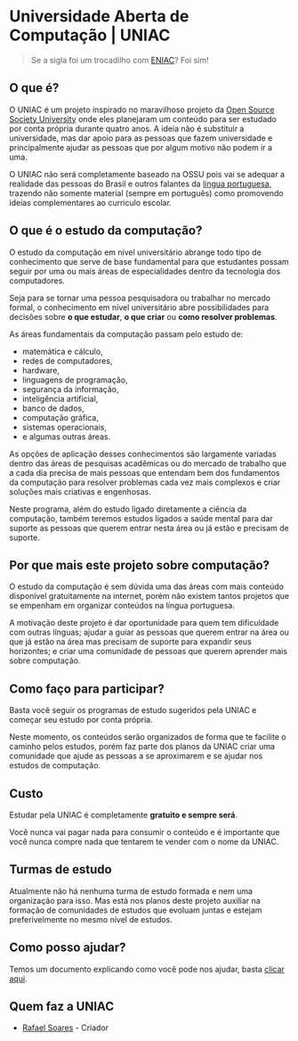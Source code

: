 # Universidade Aberta de Computação | UNIAC

> Se a sigla foi um trocadilho com [ENIAC](https://pt.wikipedia.org/wiki/ENIAC)? Foi sim!

## O que é?

O UNIAC é um projeto inspirado no maravilhoso projeto da [Open Source Society University](https://github.com/ossu/computer-science) onde eles planejaram um conteúdo para ser estudado por conta própria durante quatro anos. A ideia não é substituir a universidade, mas dar apoio para as pessoas que fazem universidade e principalmente ajudar as pessoas que por algum motivo não podem ir a uma.

O UNIAC não será completamente baseado na OSSU pois vai se adequar a realidade das pessoas do Brasil e outros falantes da [língua portuguesa](https://pt.wikipedia.org/wiki/L%C3%ADngua_portuguesa), trazendo não somente material (sempre em português) como promovendo ideias complementares ao curriculo escolar.

## O que é o estudo da computação?

O estudo da computação em nível universitário abrange todo tipo de conhecimento que serve de base fundamental para que estudantes possam seguir por uma ou mais áreas de especialidades dentro da tecnologia dos computadores.

Seja para se tornar uma pessoa pesquisadora ou trabalhar no mercado formal, o conhecimento em nível universitário abre possibilidades para decisões sobre **o que estudar**, **o que criar** ou **como resolver problemas**.

As áreas fundamentais da computação passam pelo estudo de:

- matemática e cálculo,
- redes de computadores,
- hardware,
- linguagens de programação,
- segurança da informação,
- inteligência artificial,
- banco de dados,
- computação gráfica,
- sistemas operacionais,
- e algumas outras áreas.

As opções de aplicação desses conhecimentos são largamente variadas dentro das áreas de pesquisas acadêmicas ou do mercado de trabalho que a cada dia precisa de mais pessoas que entendam bem dos fundamentos da computação para resolver problemas cada vez mais complexos e criar soluções mais criativas e engenhosas.

Neste programa, além do estudo ligado diretamente a ciência da computação, também teremos estudos ligados a saúde mental para dar suporte as pessoas que querem entrar nesta área ou já estão e precisam de suporte.

## Por que mais este projeto sobre computação?

O estudo da computação é sem dúvida uma das áreas com mais conteúdo disponível gratuitamente na internet, porém não existem tantos projetos que se empenham em organizar conteúdos na língua portuguesa.

A motivação deste projeto é dar oportunidade para quem tem dificuldade com outras línguas; ajudar a guiar as pessoas que querem entrar na área ou que já estão na área mas precisam de suporte para expandir seus horizontes; e criar uma comunidade de pessoas que querem aprender mais sobre computação.

## Como faço para participar?

Basta você seguir os programas de estudo sugeridos pela UNIAC e começar seu estudo por conta própria.

Neste momento, os conteúdos serão organizados de forma que te facilite o caminho pelos estudos, porém faz parte dos planos da UNIAC criar uma comunidade que ajude as pessoas a se aproximarem e se ajudar nos estudos de computação.

## Custo

Estudar pela UNIAC é completamente **gratuito e sempre será**.

Você nunca vai pagar nada para consumir o conteúdo e é importante que você nunca compre nada que tentarem te vender com o nome da UNIAC.

## Turmas de estudo

Atualmente não há nenhuma turma de estudo formada e nem uma organização para isso. Mas está nos planos deste projeto auxiliar na formação de comunidades de estudos que evoluam juntas e estejam preferivelmente no mesmo nível de estudos.

## Como posso ajudar?

Temos um documento explicando como você pode nos ajudar, basta [clicar aqui](https://github.com/Universidade-Aberta-de-Computacao/uniac/blob/master/CONTRIBUTING.md).

## Quem faz a UNIAC

* [Rafael Soares](https://twitter.com/rafaeltravel88) - Criador
